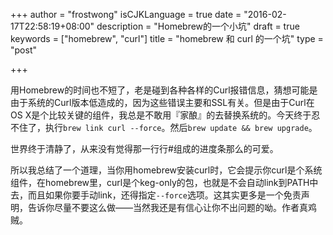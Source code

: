+++
author = "frostwong"
isCJKLanguage = true
date = "2016-02-17T22:58:19+08:00"
description = "Homebrew的一个小坑"
draft = true
keywords = ["homebrew", "curl"]
title = "homebrew 和 curl 的一个坑"
type = "post"

+++

用Homebrew的时间也不短了，老是碰到各种各样的Curl报错信息，猜想可能是由于系统的Curl版本低造成的，因为这些错误主要和SSL有关。但是由于Curl在OS X是个比较关键的组件，我总是不敢用『家酿』的去替换系统的。今天终于忍不住了，执行`brew link curl --force`。然后`brew update && brew upgrade`。

世界终于清静了，从来没有觉得那一行行#组成的进度条那么的可爱。

所以我总结了一个道理，当你用homebrew安装curl时，它会提示你curl是个系统组件，在homebrew里，curl是个keg-only的包，也就是不会自动link到PATH中去，而且如果你要手动link，还得指定`--force`选项。这其实更多是一个免责声明，告诉你尽量不要这么做——当然我还是有信心让你不出问题的呦。作者真鸡贼。
